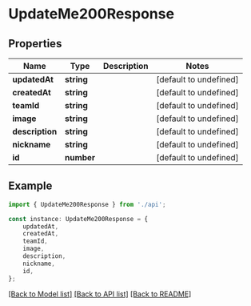 # UpdateMe200Response


## Properties

Name | Type | Description | Notes
------------ | ------------- | ------------- | -------------
**updatedAt** | **string** |  | [default to undefined]
**createdAt** | **string** |  | [default to undefined]
**teamId** | **string** |  | [default to undefined]
**image** | **string** |  | [default to undefined]
**description** | **string** |  | [default to undefined]
**nickname** | **string** |  | [default to undefined]
**id** | **number** |  | [default to undefined]

## Example

```typescript
import { UpdateMe200Response } from './api';

const instance: UpdateMe200Response = {
    updatedAt,
    createdAt,
    teamId,
    image,
    description,
    nickname,
    id,
};
```

[[Back to Model list]](../README.md#documentation-for-models) [[Back to API list]](../README.md#documentation-for-api-endpoints) [[Back to README]](../README.md)

